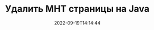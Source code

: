 ---
############################# Static ############################
layout: "auto-gen-merger"
date: 2022-09-19T14:14:44
draft: false
otherformats: mhtml odp ods odt one otp ott pdf pps ppsx ppt pptx rtf tex vdx vsdm

############################# Head ############################
head_title: "Удалить MHT страницы на Java"
head_description: "Удалите одну или набор страниц из файла MHT на Java, изменив порядок страниц с помощью Merger API."

############################# Header ############################
title: "Удалить MHT страницы на Java"
description: "Удалите MHT страницы с помощью нескольких строк Java кода."
bg_image: "https://cms.admin.containerize.com/templates/aspose/App_Themes/V3/images/bg/header1.png"
bg_overlay: false
button:
    enable: true
    icon: "fas fa-arrow-down"
    label: "Скачать бесплатную пробную версию"
    link: "https://downloads.groupdocs.com/merger/java"

############################# SubMenu ############################
submenu:
    enable: true

    left:
        img_alt: "GroupDocs.Merger for Java"
        image: "https://cms.admin.containerize.com/templates/groupdocs/images/product-logos/90x90-noborder/groupdocs-merger-java.png"
        product: "GroupDocs.Merger"
        platform: "Java"

    middle:
        button:

            # button loop
            - link: "https://apireference.groupdocs.com/merger/java"
              text: "Справочник по API"

            # button loop
            - link: "https://github.com/groupdocs-merger"
              text: "Примеры кода"

            # button loop
            - link: "https://products.groupdocs.app/merger/family"
              text: "Живые демонстрации"

            # button loop
            - link: "https://purchase.groupdocs.com/pricing/merger/java"
              text: "Цены"

    right:
        link_download: "https://downloads.groupdocs.com/merger"
        link_learn: "https://docs.groupdocs.com/merger/java"
        link_buy: "https://purchase.groupdocs.com"

############################# About ############################
about:
    enable: true
    title: "Кратко о GroupDocs.Merger for Java"
    content: |
        [GroupDocs.Merger for Java](/ru/merger/java/) предоставляет удобное решение для объединения нескольких файлов PDF, Microsoft Office (Word, Excel, PowerPoint, OneNote), OpenDocument, HTML, изображений и многие другие документы в один файл в Java приложениях. GroupDocs.Merger сэкономит вам много усилий, так как вы можете объединять MHT документы - нет необходимости устанавливать какое-либо стороннее программное обеспечение, настольные приложения или плагины. Теперь не нужно тратить время и объединять файлы вручную! Миссия GroupDocs — обеспечить наилучшее качество и упростить рабочие процессы обработки документов.
        
        GroupDocs.Merger API — правильный выбор для корпоративных решений, которым нужны функции удаления файловых страниц. Эти интерфейсы хорошо поддерживаются во всех основных операционных системах и платформах, включая J2SE 7.0 (1.7), J2SE 8.0 (1.8), Java 10.

############################# Steps ############################
steps:
    enable: true
    title_left: "Удалить страницы MHT документов на Java"
    content_left: |
        [GroupDocs.Merger for Java](/ru/merger/java/) упрощает для разработчиков Java удаление одной или нескольких определенных страниц для MHT документа, выполнив несколько простых шагов.
        
        * Инициализируйте **RemoveOptions** с номерами страниц, которые нужно удалить.
        * Создайте новый экземпляр **Merger** и передайте ему путь к исходному документу в качестве параметра конструктора.
        * Вызовите метод **removePages** и передайте объект **RemoveOptions**.
        * Вызовите метод **save** и укажите путь к файлу для сохранения результирующего документа.

    title_right: "Системные Требования"
    content_right: |
        GroupDocs.Merger for Java API поддерживаются на всех основных платформах и операционных системах. Перед выполнением приведенного ниже кода убедитесь, что в вашей системе установлены следующие предварительные компоненты.

        * Операционные системы: Microsoft Windows, Linux, MacOS
        * Среда разработки: NetBeans, IntelliJ IDEA, Eclipse
        * Фреймворки: J2SE 7.0 (1.7), J2SE 8.0 (1.8), Java 10
        * Загрузите последнюю версию GroupDocs.Merger for Java из [Maven](https://repository.groupdocs.com/webapp/#/artifacts/browse/tree/General/repo/com/groupdocs/groupdocs-merger)
         
    code: |
     {{% merger/additional-styles %}}
     {{< merger/code-merger title="Как удалить страницы MHT документов, используя пример кода Java">}}

        ```java    
        // Удалите страницы MHT документов с помощью GroupDocs.Merger API
        // Инициализировать класс RemoveOptions с выбранными номерами страниц
        RemoveOptions removeOptions = new RemoveOptions(new int[] { 3, 6 });

        // Создание экземпляра класса Merger с входным параметром MHT документа
        Merger merger = new Merger("input.mht");

        // Вызвать метод removePages и передать ему объект RemoveOptions
        merger.removePages(removeOptions);
    
        // Вызовите метод save и передайте желаемый путь к файлу, чтобы сохранить результат
        merger.save("output.mht");
        ```
     {{< /merger/code-merger >}}

############################# Demos ############################
demos:
    enable: true
    title: "Живые демонстрации – удаление MHT страниц онлайн"
    content: |
       Удалите страницы MHT документов прямо сейчас, посетив веб-сайт [Живые демонстрации GroupDocs.Merger](https://products.groupdocs.app/splitter/remove-pages/mht).
       Живые демонстрации имеют следующие преимущества.
        
############################# About Formats ############################
about_formats:
    enable: true

############################# More Formats ############################
more_formats:
    enable: true
    title: "Удалить страницы для других форматов документов"
    content: |
        Java API для документов и изображений. Удалите некоторые страницы документов, указанных ниже.

############################# Back to top ###############################
back_to_top:
    enable: true
---